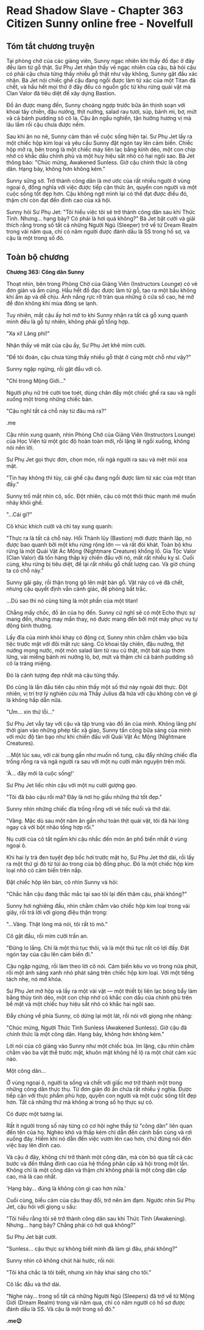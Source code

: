 # Read Shadow Slave - Chapter 363 Citizen Sunny online free - Novelfull

## Tóm tắt chương truyện

Tại phòng chờ của các giảng viên, Sunny ngạc nhiên khi thấy đồ đạc ở đây đều làm từ gỗ thật. Sư Phụ Jet nhận thấy vẻ ngạc nhiên của cậu, bà hỏi cậu có phải cậu chưa từng thấy nhiều gỗ thật như vậy không, Sunny gật đầu xác nhận. Bà Jet nói chiếc ghế cậu đang ngồi được làm từ xác của một Titan đã chết, và hầu hết mọi thứ ở đây đều có nguồn gốc từ khu rừng quái vật mà Clan Valor đã tiêu diệt để xây dựng Bastion.

Đồ ăn được mang đến, Sunny choáng ngợp trước bữa ăn thịnh soạn với khoai tây chiên, đậu nướng, thịt nướng, salad rau tươi, súp, bánh mì, bơ, mứt và cả bánh pudding sô cô la. Cậu ăn ngấu nghiến, tận hưởng hương vị mà lâu lắm rồi cậu chưa được nếm.

Sau khi ăn no nê, Sunny cảm thán về cuộc sống hiện tại. Sư Phụ Jet lấy ra một chiếc hộp kim loại và yêu cầu Sunny đặt ngón tay lên cảm biến. Chiếc hộp mở ra, bên trong là một chiếc máy liên lạc bằng kính dẻo, một con chip nhớ có khắc dấu chính phủ và một huy hiệu sắt nhỏ có hai ngôi sao. Bà Jet thông báo: "Chúc mừng, Awakened Sunless. Giờ cậu chính thức là công dân. Hạng bảy, không hơn không kém."

Sunny sững sờ. Trở thành công dân là mơ ước của rất nhiều người ở vùng ngoại ô, đồng nghĩa với việc được tiếp cận thức ăn, quyền con người và một cuộc sống tốt đẹp hơn. Cậu không ngờ mình lại có thể đạt được điều đó, thậm chí còn đạt đến đỉnh cao của xã hội.

Sunny hỏi Sư Phụ Jet: "Tôi hiểu việc tôi sẽ trở thành công dân sau khi Thức Tỉnh. Nhưng... hạng bảy? Có phải là hơi quá không?" Bà Jet bật cười và giải thích rằng trong số tất cả những Người Ngủ (Sleeper) trở về từ Dream Realm trong vài năm qua, chỉ có năm người được đánh dấu là SS trong hồ sơ, và cậu là một trong số đó.

## Toàn bộ chương

**Chương 363: Công dân Sunny**

Thoạt nhìn, bên trong Phòng Chờ của Giảng Viên (Instructors Lounge) có vẻ đơn giản và ấm cúng. Hầu hết đồ đạc được làm từ gỗ, tạo ra một bầu không khí ấm áp và dễ chịu. Ánh nắng rực rỡ tràn qua những ô cửa sổ cao, hé mở để đón không khí mùa đông se lạnh.

Tuy nhiên, mắt cậu ấy hơi mở to khi Sunny nhận ra tất cả gỗ xung quanh mình đều là gỗ tự nhiên, không phải gỗ tổng hợp.

"Xa xỉ! Lãng phí!"

Nhận thấy vẻ mặt của cậu ấy, Sư Phụ Jet khẽ mỉm cười.

"Để tôi đoán, cậu chưa từng thấy nhiều gỗ thật ở cùng một chỗ như vậy?"

Sunny ngập ngừng, rồi gật đầu với cô.

"Chỉ trong Mộng Giới…"

Người phụ nữ trẻ cười toe toét, dùng chân đẩy một chiếc ghế ra sau và ngồi xuống một trong những chiếc bàn.

"Cậu nghĩ tất cả chỗ này từ đâu mà ra?"

.me

Cậu nhìn xung quanh, nhìn Phòng Chờ của Giảng Viên (Instructors Lounge) của Học Viện từ một góc độ hoàn toàn mới, rồi lặng lẽ ngồi xuống, không nói nên lời.

Sư Phụ Jet gọi thực đơn, chọn món, rồi ngả người ra sau và mệt mỏi xoa mặt.

"Tin hay không thì tùy, cái ghế cậu đang ngồi được làm từ xác của một titan đấy."

Sunny trố mắt nhìn cô, sốc. Đột nhiên, cậu có một thôi thúc mạnh mẽ muốn nhảy khỏi ghế.

"...Cái gì?"

Cô khúc khích cười và chỉ tay xung quanh:

"Thực ra là tất cả chỗ này. Hồi Thành lũy (Bastion) mới được thành lập, nó được bao quanh bởi một khu rừng rộng lớn — và rất đói khát. Toàn bộ khu rừng là một Quái Vật Ác Mộng (Nightmare Creature) khổng lồ. Gia Tộc Valor (Clan Valor) đã tốn hàng thập kỷ chiến đấu với nó, mất rất nhiều kỵ sĩ. Cuối cùng, khu rừng bị tiêu diệt, để lại rất nhiều gỗ chất lượng cao. Và giờ chúng ta có chỗ này."

Sunny gãi gáy, rồi thận trọng gõ lên mặt bàn gỗ. Vật này có vẻ đã chết, nhưng cậu quyết định vẫn cảnh giác, đề phòng bất trắc.

...Dù sao thì nó cũng từng là một phần của một titan!

Chẳng mấy chốc, đồ ăn của họ đến. Sunny cứ nghĩ sẽ có một Echo thực sự mang đến, nhưng may mắn thay, nó được mang đến bởi một máy phục vụ tự động bình thường.

Lấy đĩa của mình khỏi khay có động cơ, Sunny nhìn chằm chằm vào bữa tiệc trước mặt với đôi mắt rực sáng. Có khoai tây chiên, đậu nướng, thịt nướng mọng nước, một món salad làm từ rau củ thật, một bát súp thơm lừng, vài miếng bánh mì nướng lò, bơ, mứt và thậm chí cả bánh pudding sô cô la tráng miệng.

Đó là cảnh tượng đẹp nhất mà cậu từng thấy.

Đó cũng là lần đầu tiên cậu nhìn thấy một số thứ này ngoài đời thực. Đột nhiên, vị trí trợ lý nghiên cứu mà Thầy Julius đã hứa với cậu không còn vẻ gì là không hấp dẫn nữa.

"Ưm… xin thứ lỗi…"

Sư Phụ Jet vẫy tay với cậu và tập trung vào đồ ăn của mình. Không lãng phí thời gian vào những phép tắc xã giao, Sunny tấn công bữa sáng của mình với mức độ tàn bạo như khi chiến đấu với Quái Vật Ác Mộng (Nightmare Creatures).

…Một lúc sau, với cái bụng gần như muốn nổ tung, cậu đẩy những chiếc đĩa trống rỗng ra và ngả người ra sau với một nụ cười mãn nguyện trên môi.

'À… đây mới là cuộc sống!'

Sư Phụ Jet liếc nhìn cậu với một nụ cười gượng gạo.

"Tôi đã bảo cậu rồi mà? Đây là nơi họ giấu những thứ tốt đẹp."

Sunny nhìn những chiếc đĩa trống rỗng với vẻ tiếc nuối và thở dài.

"Vâng. Mặc dù sau một năm ăn gần như toàn thịt quái vật, tôi đã hài lòng ngay cả với bột nhão tổng hợp rồi."

Nụ cười của cô tắt ngấm khi cậu nhắc đến món ăn phổ biến nhất ở vùng ngoại ô.

Khi hai ly trà đen tuyệt đẹp bốc hơi trước mặt họ, Sư Phụ Jet thở dài, rồi lấy ra một thứ gì đó từ túi áo trong của bộ đồng phục. Đó là một chiếc hộp kim loại nhỏ có cảm biến trên nắp.

Đặt chiếc hộp lên bàn, cô nhìn Sunny và hỏi:

"Chắc hẳn cậu đang thắc mắc tại sao tôi lại đến thăm cậu, phải không?"

Sunny hơi nghiêng đầu, nhìn chằm chằm vào chiếc hộp kim loại trong vài giây, rồi trả lời với giọng điệu thận trọng:

"...Vâng. Thật lòng mà nói, tôi rất tò mò."

Cô gật đầu, rồi mỉm cười trấn an.

"Đừng lo lắng. Chỉ là một thủ tục thôi, và là một thủ tục rất có lợi đấy. Đặt ngón tay của cậu lên cảm biến đi."

Cậu ngập ngừng, rồi làm theo lời cô nói. Cảm biến kêu vo vo trong nửa phút, rồi một ánh sáng xanh nhỏ phát sáng trên chiếc hộp kim loại. Với một tiếng tách nhẹ, nó mở khóa.

Sư Phụ Jet mở hộp và lấy ra một vài vật — một thiết bị liên lạc bóng bẩy làm bằng thủy tinh dẻo, một con chip nhớ có khắc con dấu của chính phủ trên bề mặt và một chiếc huy hiệu sắt nhỏ có khắc hai ngôi sao.

Đẩy chúng về phía Sunny, cô dừng lại một lát, rồi nói với giọng nhẹ nhàng:

"Chúc mừng, Người Thức Tỉnh Sunless (Awakened Sunless). Giờ cậu đã chính thức là một công dân. Hạng bảy, không hơn không kém."

Lời nói của cô giáng vào Sunny như một chiếc búa. Im lặng, cậu nhìn chằm chằm vào ba vật thể trước mặt, khuôn mặt không hề lộ ra một chút cảm xúc nào.

Một công dân…

Ở vùng ngoại ô, người ta sống và chết với giấc mơ trở thành một trong những công dân thực thụ. Từ đơn giản đó ẩn chứa rất nhiều ý nghĩa. Được tiếp cận với thực phẩm phù hợp, quyền con người và một cuộc sống tốt đẹp hơn. Tất cả những thứ mà không ai trong số họ thực sự có.

Có được một tương lai.

Rất ít người trong số này từng có cơ hội nghe thấy từ "công dân" liên quan đến tên của họ. Nghèo khó và thấp kém chỉ dẫn đến cảnh bần cùng và rơi xuống đáy. Hiếm khi nó dẫn đến việc vươn lên cao hơn, chứ đừng nói đến việc bay lên đỉnh cao.

Và cậu ở đây, không chỉ trở thành một công dân, mà còn bỏ qua tất cả các bước và đến thẳng đỉnh cao của hệ thống phân cấp xã hội trong một lần. Không chỉ là một công dân và thậm chí không phải là một công dân cấp cao, mà là cao nhất.

'Hạng bảy… đúng là không còn gì cao hơn nữa.'

Cuối cùng, biểu cảm của cậu thay đổi, trở nên ảm đạm. Ngước nhìn Sư Phụ Jet, cậu hỏi với giọng u sầu:

"Tôi hiểu rằng tôi sẽ trở thành công dân sau khi Thức Tỉnh (Awakening). Nhưng… hạng bảy? Chẳng phải có hơi quá không?"

Sư Phụ Jet bật cười.

"Sunless… cậu thực sự không biết mình đã làm gì đâu, phải không?"

Sunny nhìn cô không chút hài hước, rồi nói:

"Tôi khá chắc là tôi biết, nhưng xin hãy khai sáng cho tôi."

Cô lắc đầu và thở dài.

"Nghe này… trong số tất cả những Người Ngủ (Sleepers) đã trở về từ Mộng Giới (Dream Realm) trong vài năm qua, chỉ có năm người có hồ sơ được đánh dấu là SS. Và cậu là một trong số đó."

**.me😉**